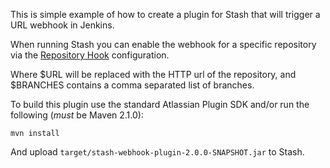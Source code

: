 This is simple example of how to create a plugin for Stash that will trigger a URL webhook in Jenkins.

When running Stash you can enable the webhook for a specific repository via the
[Repository Hook](https://confluence.atlassian.com/display/STASH/Using+repository+hooks) configuration.

Where $URL will be replaced with the HTTP url of the repository, and $BRANCHES contains a comma separated list of branches.

To build this plugin use the standard Atlassian Plugin SDK and/or run the following (*must* be Maven 2.1.0):

    mvn install

And upload `target/stash-webhook-plugin-2.0.0-SNAPSHOT.jar` to Stash.
